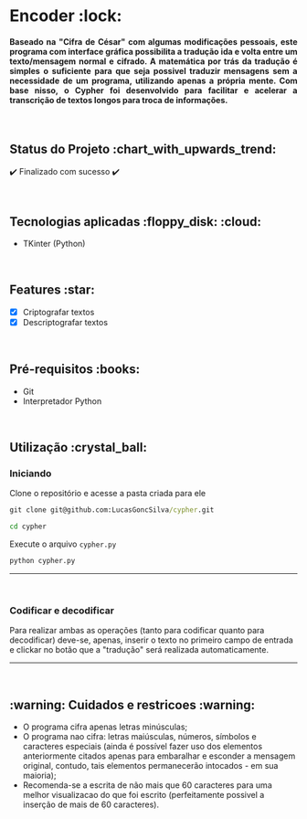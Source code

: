 <h1>Encoder :lock: </h1>

<h4 align='justify'>Baseado na "Cifra de César" com algumas modificações pessoais, este programa com interface gráfica possibilita a tradução ida e volta entre um texto/mensagem normal e cifrado.
A matemática por trás da tradução é simples o suficiente para que seja possivel traduzir mensagens sem a necessidade de um programa, utilizando apenas a própria mente. Com base nisso, o Cypher foi desenvolvido para facilitar e acelerar a transcrição de textos longos para troca de informações.</h4>

<br>

<h2>Status do Projeto :chart_with_upwards_trend: </h2>

:heavy_check_mark: Finalizado com sucesso :heavy_check_mark:

<!-- :construction: Em andamento :construction: -->

<!-- :link: Confira [aqui](website). :link: -->

<br>

<h2>Tecnologias aplicadas :floppy_disk: :cloud: </h2>

<ul>
<li>TKinter (Python)</li>
</ul>

<br>

<h2>Features :star: </h2>

- [x] Criptografar textos
- [x] Descriptografar textos

<br>

<h2>Pré-requisitos :books: </h2>

<!-- Nenhuma ferramenta de pré-requisito necessaria. -->

<ul>
<li>Git</li>
<li>Interpretador Python</li>
</ul>

<br>

<h2>Utilização :crystal_ball: </h2>

<h3>Iniciando</h3>

Clone o repositório e acesse a pasta criada para ele
```cmd
git clone git@github.com:LucasGoncSilva/cypher.git

cd cypher
```

Execute o arquivo `cypher.py`
```cmd
python cypher.py
```


---

<br>

<h3>Codificar e decodificar</h3>

Para realizar ambas as operações (tanto para codificar quanto para decodificar) deve-se, apenas, inserir o texto no primeiro campo de entrada e clickar no botão que a "tradução" será realizada automaticamente.

---

<br>

<h2> :warning: Cuidados e restricoes :warning: </h2>

* O programa cifra apenas letras minúsculas;
* O programa nao cifra: letras maiúsculas, números, símbolos e caracteres especiais (ainda é possível fazer uso dos elementos anteriormente citados apenas para embaralhar e esconder a mensagem original, contudo, tais elementos permanecerão intocados - em sua maioria);
* Recomenda-se a escrita de não mais que 60 caracteres para uma melhor visualizacao do que foi escrito (perfeitamente possivel a inserção de mais de 60 caracteres). 
